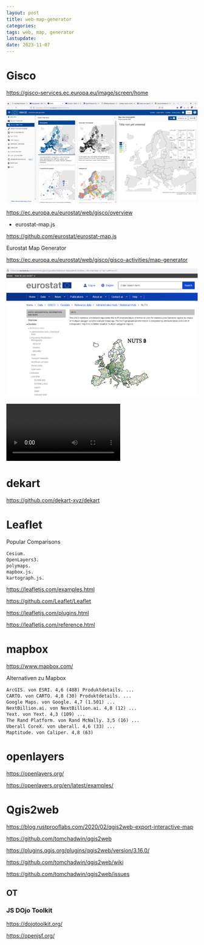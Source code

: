 ```yaml
---
layout: post
title: web-map-generator
categories: 
tags: web, map, generator 
lastupdate: 
date: 2023-11-07
---
```


# Gisco


https://gisco-services.ec.europa.eu/image/screen/home

![](../pics/2023-11-07-web-map-generator_image_1.png)

https://ec.europa.eu/eurostat/web/gisco/overview

- eurostat-map.js

https://github.com/eurostat/eurostat-map.js

Eurostat Map Generator 

https://ec.europa.eu/eurostat/web/gisco/gisco-activities/map-generator


![](../pics/2023-11-07-web-map-generator_image_2.png)

<video src="../mov/2023-11-07-12-06-23.mp4" controls title="Title"></video>

# dekart

https://github.com/dekart-xyz/dekart

# Leaflet 
Popular Comparisons

    Cesium.
    OpenLayers3.
    polymaps.
    mapbox.js.
    kartograph.js.

<https://leafletjs.com/examples.html>

<https://github.com/Leaflet/Leaflet>

<https://leafletjs.com/plugins.html>

<https://leafletjs.com/reference.html>


# mapbox

https://www.mapbox.com/

Alternativen zu Mapbox

    ArcGIS. von ESRI. 4,6 (488) Produktdetails. ...
    CARTO. von CARTO. 4,8 (30) Produktdetails. ...
    Google Maps. von Google. 4,7 (1.501) ...
    NextBillion.ai. von NextBillion.ai. 4,8 (12) ...
    Yext. von Yext. 4,3 (109) ...
    The Rand Platform. von Rand McNally. 3,5 (16) ...
    Uberall CoreX. von uberall. 4,6 (33) ...
    Maptitude. von Caliper. 4,8 (63)

# openlayers

<https://openlayers.org/>

<https://openlayers.org/en/latest/examples/>

# Qgis2web 

<https://blog.rustprooflabs.com/2020/02/qgis2web-export-interactive-map>

<https://github.com/tomchadwin/qgis2web>

<https://plugins.qgis.org/plugins/qgis2web/version/3.16.0/>

<https://github.com/tomchadwin/qgis2web/wiki>

<https://github.com/tomchadwin/qgis2web/issues>


## OT

### JS DOjo Toolkit

https://dojotoolkit.org/

https://openjsf.org/ 